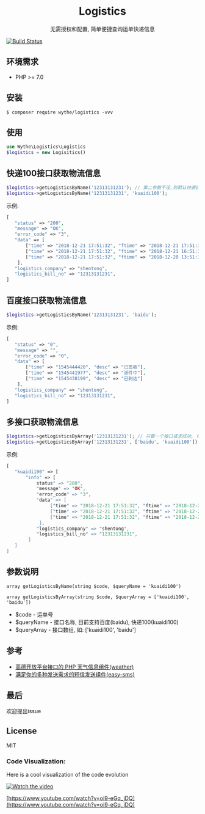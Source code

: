 <h1 align="center"> Logistics </h1>

<p align="center">无需授权和配置, 简单便捷查询运单快递信息</p>

[![Build Status](https://travis-ci.org/uuk020/logistics.svg?branch=master)](https://travis-ci.org/uuk020/logistics)

## 环境需求
* PHP >= 7.0

## 安装

```shell
$ composer require wythe/logistics -vvv
```

## 使用
```php
use Wythe\Logistics\Logistics
$logistics = new Logisitics()
```
## 快递100接口获取物流信息
```php
$logistics->getLogisticsByName('12313131231'); // 第二参数不设,则默认快递100接口
$logistics->getLogisticsByName('12313131231', 'kuaidi100');
```
示例:

```php 
[  
   "status" => "200",
   "message" => "OK",
   "error_code" => "3",
   "data" => [
       ["time" => "2018-12-21 17:51:32", "ftime" => "2018-12-21 17:51:32", "context" => "已签收", "location" => NULL],
       ["time" => "2018-12-21 17:51:32", "ftime" => "2018-12-21 16:51:32", "context" => "派件中", "location" => NULL],
       ["time" => "2018-12-21 17:51:32", "ftime" => "2018-12-20 13:51:32" ,"context" => "已到达", "location" => NULL]
    ],
   "logistics_company" => "shentong",
   "logistics_bill_no" => "12313131231",
]
```

## 百度接口获取物流信息
```php
$logistics->getLogisticsByName('12313131231', 'baidu');
```
示例:

```php 
[  
   "status" => "0",
   "message" => "",
   "error_code" => "0",
   "data" => [
       ["time" => "1545444420", "desc" => "已签收"],
       ["time" => "1545441977", "desc" => "派件中"],
       ["time" => "1545438199", "desc" => "已到达"]
    ],
   "logistics_company" => "shentong",
   "logistics_bill_no" => "12313131231",
]
```

## 多接口获取物流信息
```php
$logistics->getLogisticsByArray('12313131231'); // 只要一个接口请求成功, 停止请求下一个接口
$logistics->getLogisticsByArray('12313131231', ['baidu', 'kuaidi100']);
```
示例:

```php 
[
   "kuaidi100" => [
       "info" => [  
           status" => "200",
           "message" => "OK",
           "error_code" => "3",
           "data" => [
                ["time" => "2018-12-21 17:51:32", "ftime" => "2018-12-21 17:51:32", "context" => "已签收", "location" => NULL],
                ["time" => "2018-12-21 17:51:32", "ftime" => "2018-12-21 16:51:32", "context" => "派件中", "location" => NULL],
                ["time" => "2018-12-21 17:51:32", "ftime" => "2018-12-20 13:51:32" ,"context" => "已到达", "location" => NULL]
            ],
           "logistics_company" => "shentong",
           "logistics_bill_no" => "12313131231",
        ]
   ]
]
```


## 参数说明
```
array getLogisticsByName(string $code, $queryName = 'kuaidi100')

array getLogisticsByArray(string $code, $queryArray = ['kuaidi100', 'baidu'])
```

* $code - 运单号
* $queryName - 接口名称, 目前支持百度(baidu), 快递100(kuaidi100)
* $queryArray - 接口数组, 如: ['kuaidi100', 'baidu']

## 参考
* [高德开放平台接口的 PHP 天气信息组件(weather)](https://github.com/overtrue/weather)
* [满足你的多种发送需求的短信发送组件(easy-sms)](https://github.com/overtrue/easy-sms)

## 最后
欢迎提出issue


## License

MIT
### Code Visualization:

Here is a cool visualization of the code evolution

 [![Watch the video](https://img.youtube.com/vi/oi9-eGq_jDQ/0.jpg)](https://www.youtube.com/watch?v=oi9-eGq_jDQ)

 [https://www.youtube.com/watch?v=oi9-eGq_jDQ](https://www.youtube.com/watch?v=oi9-eGq_jDQ)

